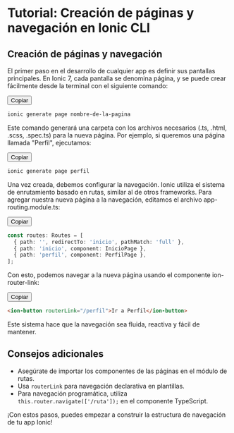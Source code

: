 <script>
function copyCode(btn) {
  const codeBlock = btn.nextElementSibling;
  navigator.clipboard.writeText(codeBlock.innerText);
  btn.textContent = 'Copiado!';
  setTimeout(() => btn.textContent = 'Copiar', 2000);
}
</script>

# Tutorial: Creación de páginas y navegación en Ionic CLI

## Creación de páginas y navegación

El primer paso en el desarrollo de cualquier app es definir sus pantallas principales. En Ionic 7, cada pantalla se denomina página, y se puede crear fácilmente desde la terminal con el siguiente comando:

<div class="code-toolbar">
  <button onclick="copyCode(this)">Copiar</button>

```bash
ionic generate page nombre-de-la-pagina
```
</div>

Este comando generará una carpeta con los archivos necesarios (.ts, .html, .scss, .spec.ts) para la nueva página. Por ejemplo, si queremos una página llamada "Perfil", ejecutamos:

<div class="code-toolbar">
  <button onclick="copyCode(this)">Copiar</button>

```bash
ionic generate page perfil
```

</div>

Una vez creada, debemos configurar la navegación. Ionic utiliza el sistema de enrutamiento basado en rutas, similar al de otros frameworks. Para agregar nuestra nueva página a la navegación, editamos el archivo app-routing.module.ts:

<div class="code-toolbar">
  <button onclick="copyCode(this)">Copiar</button>

```typescript
const routes: Routes = [
  { path: '', redirectTo: 'inicio', pathMatch: 'full' },
  { path: 'inicio', component: InicioPage },
  { path: 'perfil', component: PerfilPage },
];
```
</div>

Con esto, podemos navegar a la nueva página usando el componente ion-router-link:

<div class="code-toolbar">
  <button onclick="copyCode(this)">Copiar</button>
  
```html
<ion-button routerLink="/perfil">Ir a Perfil</ion-button>
```
</div>

Este sistema hace que la navegación sea fluida, reactiva y fácil de mantener.

## Consejos adicionales

- Asegúrate de importar los componentes de las páginas en el módulo de rutas.
- Usa `routerLink` para navegación declarativa en plantillas.
- Para navegación programática, utiliza `this.router.navigate(['/ruta']);` en el componente TypeScript.

¡Con estos pasos, puedes empezar a construir la estructura de navegación de tu app Ionic!
